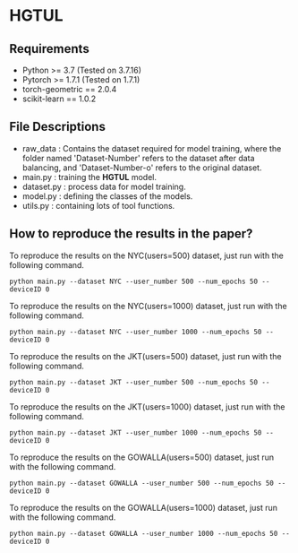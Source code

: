 # HGTUL

## Requirements
* Python >= 3.7 (Tested on 3.7.16)
* Pytorch >= 1.7.1 (Tested on 1.7.1)
* torch-geometric == 2.0.4
* scikit-learn == 1.0.2
## File Descriptions
* raw_data : Contains the dataset required for model training, where the folder named 'Dataset-Number' refers to the dataset after data balancing, and 'Dataset-Number-o' refers to the original dataset.
* main.py : training the **HGTUL** model.
* dataset.py : process data for model training.
* model.py : defining the classes of the models.
* utils.py : containing lots of tool functions.

## How to reproduce the results in the paper?

To reproduce the results on the NYC(users=500) dataset, just run with the following command.
```shell script
python main.py --dataset NYC --user_number 500 --num_epochs 50 --deviceID 0
```
To reproduce the results on the NYC(users=1000) dataset, just run with the following command.
```shell script
python main.py --dataset NYC --user_number 1000 --num_epochs 50 --deviceID 0
```
To reproduce the results on the JKT(users=500) dataset, just run with the following command.
```shell script
python main.py --dataset JKT --user_number 500 --num_epochs 50 --deviceID 0
```
To reproduce the results on the JKT(users=1000) dataset, just run with the following command.
```shell script
python main.py --dataset JKT --user_number 1000 --num_epochs 50 --deviceID 0
```
To reproduce the results on the GOWALLA(users=500) dataset, just run with the following command.
```shell script
python main.py --dataset GOWALLA --user_number 500 --num_epochs 50 --deviceID 0
```
To reproduce the results on the GOWALLA(users=1000) dataset, just run with the following command.
```shell script
python main.py --dataset GOWALLA --user_number 1000 --num_epochs 50 --deviceID 0
```

